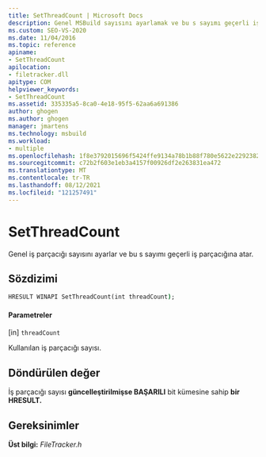 ```yaml
---
title: SetThreadCount | Microsoft Docs
description: Genel MSBuild sayısını ayarlamak ve bu s sayımı geçerli iş parçacığına atamak için SetThreadCount'un nasıl kullandığını öğrenin.
ms.custom: SEO-VS-2020
ms.date: 11/04/2016
ms.topic: reference
apiname:
- SetThreadCount
apilocation:
- filetracker.dll
apitype: COM
helpviewer_keywords:
- SetThreadCount
ms.assetid: 335335a5-8ca0-4e18-95f5-62aa6a691386
author: ghogen
ms.author: ghogen
manager: jmartens
ms.technology: msbuild
ms.workload:
- multiple
ms.openlocfilehash: 1f8e3792015696f5424ffe9134a78b1b88f780e5622e2292382bc5b18ff80cad
ms.sourcegitcommit: c72b2f603e1eb3a4157f00926df2e263831ea472
ms.translationtype: MT
ms.contentlocale: tr-TR
ms.lasthandoff: 08/12/2021
ms.locfileid: "121257491"
---
```

# <a name="setthreadcount"></a>SetThreadCount

Genel iş parçacığı sayısını ayarlar ve bu s sayımı geçerli iş parçacığına atar.

## <a name="syntax"></a>Sözdizimi

```cmd
HRESULT WINAPI SetThreadCount(int threadCount);
```

#### <a name="parameters"></a>Parametreler

[in] `threadCount`

 Kullanılan iş parçacığı sayısı.

## <a name="return-value"></a>Döndürülen değer

 İş parçacığı sayısı **güncelleştirilmişse BAŞARILI** bit kümesine sahip **bir HRESULT.**

## <a name="requirements"></a>Gereksinimler

 **Üst bilgi:** *FileTracker.h*